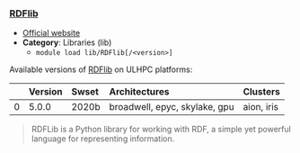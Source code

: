 ### [RDFlib](https://github.com/RDFLib/rdflib)

* [Official website](https://github.com/RDFLib/rdflib)
* __Category__: Libraries (lib)
    -  `module load lib/RDFlib[/<version>]`

Available versions of [RDFlib](https://github.com/RDFLib/rdflib) on ULHPC platforms:

|    | Version   | Swset   | Architectures                 | Clusters   |
|---:|:----------|:--------|:------------------------------|:-----------|
|  0 | 5.0.0     | 2020b   | broadwell, epyc, skylake, gpu | aion, iris |

> RDFLib is a Python library for working with RDF, a simple yet powerful language for representing information.
